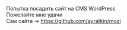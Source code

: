 Попытка посадить сайт на CMS WordPress <br>
Пожелайте мне удачи  <br>
Сам сайта -> https://github.com/ayratkin/mozi
